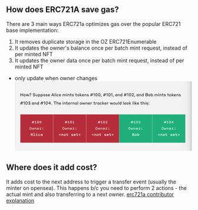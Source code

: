 ## How does ERC721A save gas?

There are 3 main ways ERC721a optimizes gas over the popular ERC721 base implementation:

1. It removes duplicate storage in the OZ ERC721Enumerable
2. It updates the owner's balance once per batch mint request, instead of per minted NFT
3. It updates the owner data once per batch mint request, instead of per minted NFT
  - only update when owner changes
  ![Alice & Bob's Tokens](image.png)

## Where does it add cost?

It adds cost to the next address to trigger a transfer event (usually the minter on opensea). This happens b/c you need to perform 2 actions - the actual mint and also transferring to a next owner.
[erc721a contributor explanation](https://ethereum.stackexchange.com/questions/129857/downsides-of-using-erc721a-over-erc721)
